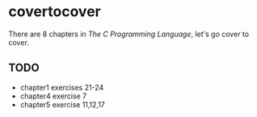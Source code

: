 # covertocover

There are 8 chapters in _The C Programming Language_,
let's go cover to cover.

## TODO

- chapter1 exercises 21-24
- chapter4 exercise 7
- chapter5 exercise 11,12,17
